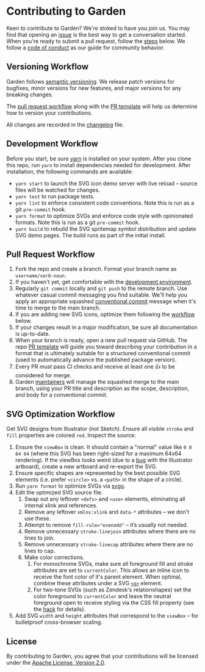 # Contributing to Garden

Keen to contribute to Garden? We're stoked to have you join us. You may
find that opening an
[issue](https://github.com/zendeskgarden/svg-icons/issues) is the best
way to get a conversation started. When you're ready to submit a pull
request, follow the [steps](#pull-request-workflow) below. We follow a
[code of conduct](CODE_OF_CONDUCT.md) as our guide for community
behavior.

## Versioning Workflow

Garden follows [semantic versioning](https://semver.org/). We release
patch versions for bugfixes, minor versions for new features, and major
versions for any breaking changes.

The [pull request workflow](#pull-request-workflow) along with the [PR
template](PULL_REQUEST_TEMPLATE.md) will help us determine how to
version your contributions.

All changes are recorded in the [changelog](../CHANGELOG.md) file.

## Development Workflow

Before you start, be sure [yarn](https://yarnpkg.com/en/) is installed
on your system. After you clone this repo, run `yarn` to install
dependencies needed for development. After installation, the following
commands are available:

- `yarn start` to launch the SVG icon demo server with live reload
  – source files will be watched for changes.
- `yarn test` to run package tests.
- `yarn lint` to enforce consistent code conventions. Note this is run
  as a git `pre-commit` hook.
- `yarn format` to optimize SVGs and enforce code style with opinionated
  formats. Note this is run as a git `pre-commit` hook.
- `yarn build` to rebuild the SVG spritemap symbol distribution and
  update SVG demo pages. The build runs as part of the initial install.

## Pull Request Workflow

1. Fork the repo and create a branch. Format your branch name as
   `username/verb-noun`.
1. If you haven't yet, get comfortable with the [development
   environment](#development-workflow).
1. Regularly `git commit` locally and `git push` to the remote branch.
   Use whatever casual commit messaging you find suitable. We'll help
   you apply an appropriate squashed [conventional
   commit](https://conventionalcommits.org/) message when it's time to
   merge to the main branch.
1. If you are adding new SVG icons, optimize them following the
   [workflow](svg-optimization-workflow) below.
1. If your changes result in a major modification, be sure all
   documentation is up-to-date.
1. When your branch is ready, open a new pull request via GitHub.
   The repo [PR template](PULL_REQUEST_TEMPLATE.md) will guide you
   toward describing your contribution in a format that is ultimately
   suitable for a structured conventional commit (used to automatically
   advance the published package version).
1. Every PR must pass CI checks and receive at least one :+1: to be
   considered for merge.
1. Garden
   [maintainers](https://github.com/orgs/zendeskgarden/teams/maintainers)
   will manage the squashed merge to the main branch, using your PR title and
   description as the scope, description, and body for a conventional
   commit.

## SVG Optimization Workflow

Get SVG designs from Illustrator (not Sketch). Ensure all visible
`stroke` and `fill` properties are colored `red`. Inspect the source:

1. Ensure the `viewBox` is clean. It should contain a "normal" value
   like `0 0 64 64` (where this SVG has been right-sized for a maximum
   64x64 rendering). If the viewBox looks weird (due to a
   [bug](http://graphicdesign.stackexchange.com/questions/39505/illustrator-exporting-svg-viewbox-doesnt-match-artboard-size)
   with the Illustrator artboard), create a new artboard and re-export
   the SVG.
1. Ensure specific shapes are represented by the best possible SVG
   elements (i.e. prefer `<circle>` vs. a `<path>` in the shape of a
   circle).
1. Run `yarn format` to optimize SVGs via
   [svgo](https://www.npmjs.com/package/svgo).
1. Edit the optimized SVG source file.
   1. Swap out any leftover `<defs>` and `<use>` elements, eliminating
      all internal xlink and references.
   1. Remove any leftover `xmlns:xlink` and `data-*` attributes – we
      don't use these.
   1. Attempt to remove `fill-rule="evenodd"` – it’s usually not
      needed.
   1. Remove unnecessary `stroke-linejoin` attributes where there are
      no lines to join.
   1. Remove unnecessary `stroke-linecap` attributes where there are no
      lines to cap.
   1. Make color corrections.
      1. For monochrome SVGs, make sure all foreground fill and
         stroke attributes are set to `currentColor`. This allows
         an inline icon to receive the font color of it's parent
         element. When optimal, combine these attributes under a SVG
         [`<g>`](https://developer.mozilla.org/en-US/docs/Web/SVG/Element/g)
         element.
      1. For two-tone SVGs (such as Zendesk's relationshapes) set
         the color foreground to `currentColor` and leave the neutral
         foreground open to receive styling via the CSS fill property
         (see the
         [hack](https://css-tricks.com/lodge/svg/21-get-two-colors-use/)
         for details).
1. Add SVG `width` and `height` attributes that correspond to the
   `viewBox` – for bulletproof cross-browser scaling.

## License

By contributing to Garden, you agree that your contributions will be
licensed under the [Apache License, Version 2.0](../LICENSE.md).
